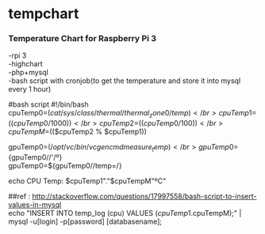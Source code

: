 # tempchart
<h3>Temperature Chart for Raspberry Pi 3</h3>

-rpi 3</br>
-highchart</br>
-php+mysql</br>
-bash script with cronjob(to get the temperature and store it into mysql every 1 hour)</br>

#bash script
<h7>#!/bin/bash</h7></br>
cpuTemp0=$(cat /sys/class/thermal/thermal_zone0/temp)</br>
cpuTemp1=$(($cpuTemp0/1000))</br>
cpuTemp2=$(($cpuTemp0/100))</br>
cpuTempM=$(($cpuTemp2 % $cpuTemp1))</br>

gpuTemp0=$(/opt/vc/bin/vcgencmd measure_temp)</br>
gpuTemp0=${gpuTemp0//\'/º}</br>
gpuTemp0=${gpuTemp0//temp=/}</br>

echo CPU Temp: $cpuTemp1"."$cpuTempM"ºC"</br>

<h7>##ref : http://stackoverflow.com/questions/17997558/bash-script-to-insert-values-in-mysql</h7></br>
echo "INSERT INTO temp_log (cpu) VALUES ($cpuTemp1.$cpuTempM);" | mysql -u[login] -p[password] [databasename];</br>

